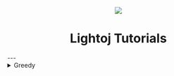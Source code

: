 
<p align="center">
	<img src="https://github.com/Saurav-Paul/My-Wiki/blob/master/logo.png" align="center" >
</p>

<h1 align="center">Lightoj Tutorials</h1>
---


<details>
  <summary>Greedy</summary>
	
  <ul>
   <li> 
	[Lightoj 1016 - Brush (II)](Lightoj\ 1016\ -\ Brush\ (II).md)
   </li>
  </Ul>
</details>
